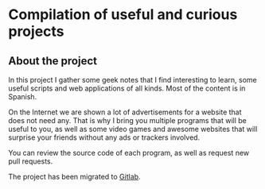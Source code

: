 # Compilation of useful and curious projects

## About the project
In this project I gather some geek notes that I find interesting to learn, some useful scripts and web applications of all kinds. Most of the content is in Spanish.

On the Internet we are shown a lot of advertisements for a website that does not need any. That is why I bring you multiple programs that will be useful to you, as well as some video games and awesome websites that will surprise your friends without any ads or trackers involved.

You can review the source code of each program, as well as request new pull requests.

The project has been migrated to [Gitlab](https://gitlab.com/Dalde/web).
